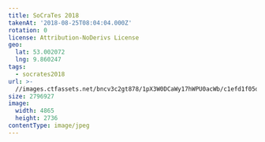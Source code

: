 ```yaml
---
title: SoCraTes 2018
takenAt: '2018-08-25T08:04:04.000Z'
rotation: 0
license: Attribution-NoDerivs License
geo:
  lat: 53.002072
  lng: 9.860247
tags:
  - socrates2018
url: >-
  //images.ctfassets.net/bncv3c2gt878/1pX3W0DCaWy17hWPU0acWb/c1efd1f05d4315e9cda5fdc69e0eb564/socrates-2018_42595119580_o
size: 2796927
image:
  width: 4865
  height: 2736
contentType: image/jpeg
---
```


